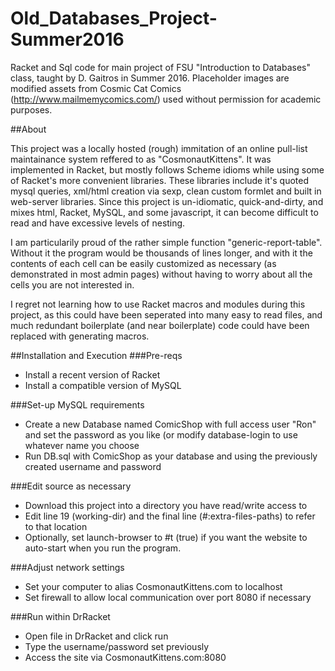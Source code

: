 # Old_Databases_Project-Summer2016
Racket and Sql code for main project of FSU "Introduction to Databases" class, taught by D. Gaitros in Summer 2016.
Placeholder images are modified assets from Cosmic Cat Comics (http://www.mailmemycomics.com/) used without permission for academic purposes.

##About

This project was a locally hosted (rough) immitation of an online pull-list maintainance system reffered to as "CosmonautKittens".  It was implemented in Racket, but mostly follows Scheme idioms while using some of Racket's more convenient libraries.  These libraries include it's quoted mysql queries, xml/html creation via sexp, clean custom formlet and built in web-server libraries.  Since this project is un-idiomatic, quick-and-dirty, and mixes html, Racket, MySQL, and some javascript, it can become difficult to read and have excessive levels of nesting.

I am particularily proud of the rather simple function "generic-report-table". Without it the program would be thousands of lines longer, and with it the contents of each cell can be easily customized as necessary (as demonstrated in most admin pages) without having to worry about all the cells you are not interested in.

I regret not learning how to use Racket macros and modules during this project, as this could have been seperated into many easy to read files, and much redundant boilerplate (and near boilerplate) code could have been replaced with generating macros.

##Installation and Execution
###Pre-reqs
* Install a recent version of Racket
* Install a compatible version of MySQL

###Set-up MySQL requirements
* Create a new Database named ComicShop with full access user "Ron" and set the password as you like (or modify database-login to use whatever name you choose
* Run DB.sql with ComicShop as your database and using the previously created username and password

###Edit source as necessary
* Download this project into a directory you have read/write access to
* Edit line 19 (working-dir) and the final line (#:extra-files-paths) to refer to that location
* Optionally, set launch-browser to #t (true) if you want the website to auto-start when you run the program.

###Adjust network settings
* Set your computer to alias CosmonautKittens.com to localhost
* Set firewall to allow local communication over port 8080 if necessary

###Run within DrRacket
* Open file in DrRacket and click run
* Type the username/password set previously
* Access the site via CosmonautKittens.com:8080
